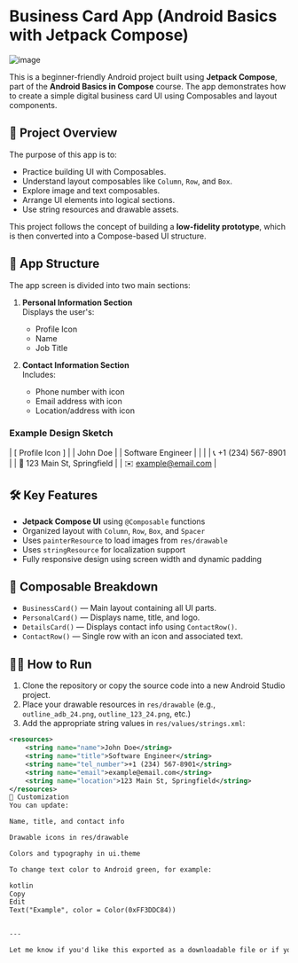 # Business Card App (Android Basics with Jetpack Compose)
![image](https://github.com/user-attachments/assets/f3faa57a-7803-43a7-b615-d2861983c696)

This is a beginner-friendly Android project built using **Jetpack Compose**, part of the **Android Basics in Compose** course. The app demonstrates how to create a simple digital business card UI using Composables and layout components.

## 🧾 Project Overview

The purpose of this app is to:
- Practice building UI with Composables.
- Understand layout composables like `Column`, `Row`, and `Box`.
- Explore image and text composables.
- Arrange UI elements into logical sections.
- Use string resources and drawable assets.

This project follows the concept of building a **low-fidelity prototype**, which is then converted into a Compose-based UI structure.

## 📱 App Structure

The app screen is divided into two main sections:

1. **Personal Information Section**  
   Displays the user's:
   - Profile Icon
   - Name
   - Job Title

2. **Contact Information Section**  
   Includes:
   - Phone number with icon
   - Email address with icon
   - Location/address with icon

### Example Design Sketch

| [ Profile Icon ] |
| John Doe |
| Software Engineer |
| |
| 📞 +1 (234) 567-8901 |
| 📍 123 Main St, Springfield |
| ✉️ example@email.com |


## 🛠️ Key Features

- **Jetpack Compose UI** using `@Composable` functions
- Organized layout with `Column`, `Row`, `Box`, and `Spacer`
- Uses `painterResource` to load images from `res/drawable`
- Uses `stringResource` for localization support
- Fully responsive design using screen width and dynamic padding

## 📂 Composable Breakdown

- `BusinessCard()` — Main layout containing all UI parts.
- `PersonalCard()` — Displays name, title, and logo.
- `DetailsCard()` — Displays contact info using `ContactRow()`.
- `ContactRow()` — Single row with an icon and associated text.

## 🧑‍💻 How to Run

1. Clone the repository or copy the source code into a new Android Studio project.
2. Place your drawable resources in `res/drawable` (e.g., `outline_adb_24.png`, `outline_123_24.png`, etc.)
3. Add the appropriate string values in `res/values/strings.xml`:
```xml
<resources>
    <string name="name">John Doe</string>
    <string name="title">Software Engineer</string>
    <string name="tel_number">+1 (234) 567-8901</string>
    <string name="email">example@email.com</string>
    <string name="location">123 Main St, Springfield</string>
</resources>
🌈 Customization
You can update:

Name, title, and contact info

Drawable icons in res/drawable

Colors and typography in ui.theme

To change text color to Android green, for example:

kotlin
Copy
Edit
Text("Example", color = Color(0xFF3DDC84))


---

Let me know if you'd like this exported as a downloadable file or if you want help generating icons or UI assets!
